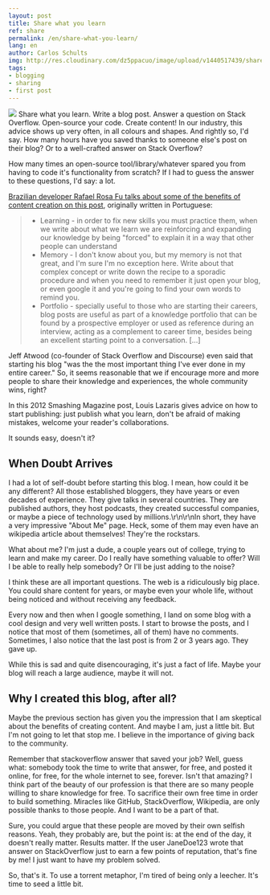 ```yaml
---
layout: post
title: Share what you learn
ref: share
permalink: /en/share-what-you-learn/
lang: en
author: Carlos Schults
img: http://res.cloudinary.com/dz5ppacuo/image/upload/v1440517439/share1038x437_mshqwf.jpg
tags:
- blogging
- sharing
- first post
---
```

![](http://res.cloudinary.com/dz5ppacuo/image/upload/v1440517439/share1038x437_mshqwf.jpg)
Share what you learn. Write a blog post. Answer a question on Stack Overflow. Open-source your code. Create content! In our industry, this advice shows up very often, in all colours and shapes. And rightly so, I'd say. How many hours have you saved thanks to someone else's post on their blog? Or to a well-crafted answer on Stack Overflow?

How many times an open-source tool/library/whatever spared you from having to code it's functionality from scratch? If I had to guess the answer to these questions, I'd say: a lot. 
<!--more-->

[Brazilian developer Rafael Rosa Fu talks about some of the benefits of content creation on this post](http://www.akitaonrails.com/2014/08/29/milesimo-1000-post-no-blog#.VdzH9peC7lc), originally written in Portuguese:

> - Learning - in order to fix new skills you must practice them, when we write about what we learn we are reinforcing and expanding our knowledge by being "forced" to explain it in a way that other people can  understand
> - Memory - I don't know about you, but my memory is not that great, and I'm sure I'm no exception here. Write about that complex concept or write down the recipe to a sporadic procedure and when you need to remember it just open your blog, or even google it and you're going to find your own words to remind you. 
> - Portfolio - specially useful to those who are starting their careers, blog posts are useful as part of a knowledge portfolio that can be found by a prospective employer or used as reference during an interview, acting as a complement to career time,  besides being an excellent starting point to a conversation.  [...]

Jeff Atwood (co-founder of Stack Overflow and Discourse) even said that starting his blog "was the the most important thing I've ever done in my entire career." So, it seems reasonable that we if encourage more and more people to share their knowledge and experiences, the whole community wins, right?

In this 2012 Smashing Magazine post, Louis Lazaris gives advice on how to start publishing: just publish what you learn, don't be afraid of making mistakes, welcome your reader's collaborations.

It sounds easy, doesn't it?

## When Doubt Arrives ##

I had a lot of self-doubt before starting this blog. I mean, how could it be any different? All those established bloggers, they have years or even decades of experience. They give talks in several countries. They are published authors, they host podcasts, they created successful companies, or maybe a piece of technology used by millions.\r\n\r\nIn short, they have a very impressive "About Me" page. Heck, some of them may even have an wikipedia article about themselves! They're the rockstars.

What about me? I'm just a dude, a couple years out of college, trying to learn and make my career. Do I really have something valuable to offer? Will I be able to really help somebody? Or I'll be just adding to the noise?

I think these are all important questions. The web is a ridiculously big place. You could share content for years, or maybe even your whole life, without being noticed and without receiving any feedback.

Every now and then when I google something, I land on some blog with a cool design and very well written posts. I start to browse the posts, and I notice that most of them (sometimes, all of them) have no comments. Sometimes, I also notice that the last post is from 2 or 3 years ago. They gave up.

While this is sad and quite disencouraging, it's just a fact of life. Maybe your blog will reach a large audience, maybe it will not.

## Why I created this blog, after all? ##

Maybe the previous section has given you the impression that I am skeptical about the benefits of creating content. And maybe I am, just a little bit. But I'm not going to let that stop me. I believe in the importance of giving back to the community.

Remember that stackoverflow answer that saved your job? Well, guess what: somebody took the time to write that answer, for free, and posted it online, for free, for the whole internet to see, forever. Isn't that amazing? I think part of the beauty of our profession is that there are so many people willing to share knowledge for free. To sacrifice their own free time in order to build something. Miracles like GitHub, StackOverflow, Wikipedia, are only possible thanks to those people. And I want to be a part of that.

Sure, you could argue that these people are moved by their own selfish reasons. Yeah, they probably are, but the point is: at the end of the day, it doesn't really matter. Results matter. If the user JaneDoe123 wrote that answer on StackOverflow just to earn a few points of reputation, that's fine by me! I just want to have my problem solved.

So, that's it. To use a torrent metaphor, I'm tired of being only a leecher. It's time to seed a little bit.
